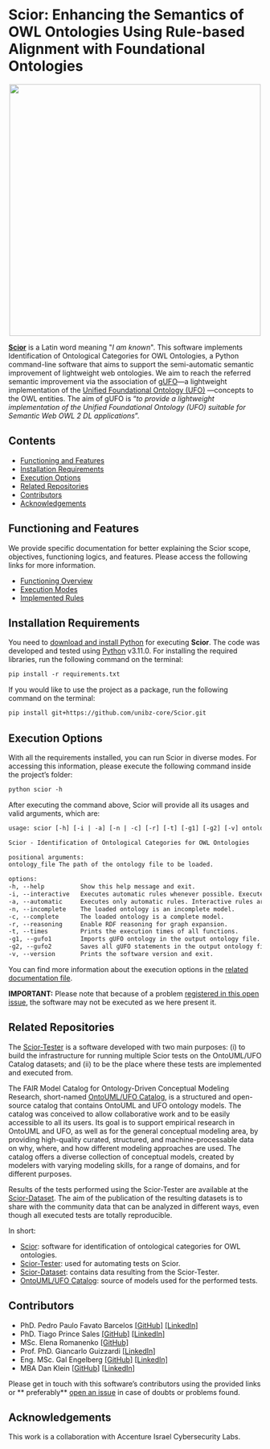 # Scior: Enhancing the Semantics of OWL Ontologies Using Rule-based Alignment with Foundational Ontologies

<p align="center"><img src="https://user-images.githubusercontent.com/8641647/223773249-9a5b4f97-caf2-42ea-ac36-a7b7290be58e.png" width="500">

**[Scior](https://github.com/unibz-core/Scior)** is a Latin word meaning "_I am known_". This software implements
Identification of Ontological Categories for OWL Ontologies, a Python command-line software that aims to support the
semi-automatic semantic improvement of lightweight web ontologies. We aim to reach the referred semantic improvement via
the association of [gUFO](https://nemo-ufes.github.io/gufo/)—a lightweight implementation of
the [Unified Foundational Ontology (UFO)](https://nemo.inf.ufes.br/wp-content/uploads/ufo_unified_foundational_ontology_2021.pdf)
—concepts to the OWL entities. The aim of gUFO is “*to provide a lightweight implementation of the Unified Foundational
Ontology (UFO) suitable for Semantic Web OWL 2 DL applications*”.

## Contents

- [Functioning and Features](#functioning-and-features)
- [Installation Requirements](#installation-requirements)
- [Execution Options](#execution-options)
- [Related Repositories](#related-repositories)
- [Contributors](#contributors)
- [Acknowledgements](#acknowledgements)

## Functioning and Features

We provide specific documentation for better explaining the Scior scope, objectives, functioning logics, and features.
Please access the following links for more information.

- [Functioning Overview](https://github.com/unibz-core/Scior/blob/main/documentation/Scior-Functioning.md)
- [Execution Modes](https://github.com/unibz-core/Scior/blob/main/documentation/Scior-Execution-Modes.md)
- [Implemented Rules](https://github.com/unibz-core/Scior/blob/main/documentation/Scior-ImplementedRules.md)

## Installation Requirements

You need to [download and install Python](https://www.python.org/downloads/) for executing **Scior**. The code was
developed and tested using [Python](https://www.python.org/) v3.11.0. For installing the required libraries, run the
following command on the terminal:

```txt
pip install -r requirements.txt
```

If you would like to use the project as a package, run the following command on the terminal:

```txt
pip install git+https://github.com/unibz-core/Scior.git
```

## Execution Options

With all the requirements installed, you can run Scior in diverse modes. For accessing this information, please execute
the following command inside the project’s folder:

```txt
python scior -h
```

After executing the command above, Scior will provide all its usages and valid arguments, which are:

```txt
usage: scior [-h] [-i | -a] [-n | -c] [-r] [-t] [-g1] [-g2] [-v] ontology_file

Scior - Identification of Ontological Categories for OWL Ontologies

positional arguments:
ontology_file The path of the ontology file to be loaded.

options:
-h, --help          Show this help message and exit.
-i, --interactive   Executes automatic rules whenever possible. Executes interactive rules only if necessary.
-a, --automatic     Executes only automatic rules. Interactive rules are not performed.
-n, --incomplete    The loaded ontology is an incomplete model.
-c, --complete      The loaded ontology is a complete model.
-r, --reasoning     Enable RDF reasoning for graph expansion.
-t, --times         Prints the execution times of all functions.
-g1, --gufo1        Imports gUFO ontology in the output ontology file.
-g2, --gufo2        Saves all gUFO statements in the output ontology file.
-v, --version       Prints the software version and exit.
```

You can find more information about the execution options in
the [related documentation file](https://github.com/unibz-core/Scior/blob/main/documentation/Scior-Execution-Modes.md).

**IMPORTANT:** Please note that because of a
problem [registered in this open issue](https://github.com/unibz-core/Scior/issues/11), the software may not be executed
as we here present it.

## Related Repositories

The [Scior-Tester](https://github.com/unibz-core/Scior-Tester) is a software developed with two main purposes: (i) to
build the infrastructure for running multiple Scior tests on the OntoUML/UFO Catalog datasets; and (ii) to be the place
where these tests are implemented and executed from.

The FAIR Model Catalog for Ontology-Driven Conceptual Modeling Research,
short-named [OntoUML/UFO Catalog](https://github.com/unibz-core/ontouml-models), is a structured and open-source catalog
that contains OntoUML and UFO ontology models. The catalog was conceived to allow collaborative work and to be easily
accessible to all its users. Its goal is to support empirical research in OntoUML and UFO, as well as for the general
conceptual modeling area, by providing high-quality curated, structured, and machine-processable data on why, where, and
how different modeling approaches are used. The catalog offers a diverse collection of conceptual models, created by
modelers with varying modeling skills, for a range of domains, and for different purposes.

Results of the tests performed using the Scior-Tester are available at
the [Scior-Dataset](https://github.com/unibz-core/Scior-Dataset). The aim of the publication of the resulting datasets
is to share with the community data that can be analyzed in different ways, even though all executed tests are totally
reproducible.

In short:

- [Scior](https://github.com/unibz-core/Scior): software for identification of ontological categories for OWL
  ontologies.
- [Scior-Tester](https://github.com/unibz-core/Scior-Tester): used for automating tests on Scior.
- [Scior-Dataset](https://github.com/unibz-core/Scior-Dataset): contains data resulting from the Scior-Tester.
- [OntoUML/UFO Catalog](https://github.com/unibz-core/ontouml-models): source of models used for the performed tests.

## Contributors

- PhD. Pedro Paulo Favato
  Barcelos [[GitHub]](https://github.com/pedropaulofb) [[LinkedIn]](https://www.linkedin.com/in/pedro-paulo-favato-barcelos/)
- PhD. Tiago Prince
  Sales [[GitHub]](https://github.com/tgoprince) [[LinkedIn]](https://www.linkedin.com/in/tiago-sales/)
- MSc. Elena Romanenko [[GitHub]](https://github.com/mozzherina)
- Prof. PhD. Giancarlo Guizzardi [[LinkedIn]](https://www.linkedin.com/in/giancarlo-guizzardi-bb51aa75/)
- Eng. MSc. Gal
  Engelberg [[GitHub]](https://github.com/GalEngelberg) [[LinkedIn]](https://www.linkedin.com/in/gal-engelberg/)
- MBA Dan Klein [[GitHub](https://github.com/danklein10)] [[LinkedIn](https://www.linkedin.com/in/~danklein/)]

Please get in touch with this software’s contributors using the provided links or **
preferably** [open an issue](https://github.com/unibz-core/ontouml-models-tools/issues/) in case of doubts or problems
found.

## Acknowledgements

This work is a collaboration with Accenture Israel Cybersecurity Labs.
